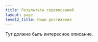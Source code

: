 ```yaml
---
title: Результаты соревнований
layout: page
level2_title: Наши достижения
---
```


Тут должно быть интересное описание.